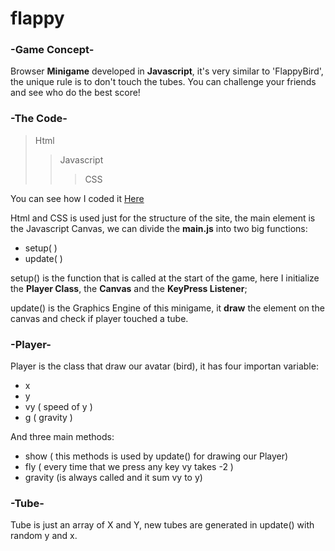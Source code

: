 # flappy
### -Game Concept- 
Browser __Minigame__ developed in __Javascript__, it's very similar to 'FlappyBird', the unique rule is to don't touch the tubes.
You can challenge your friends and see who do the best score!
### -The Code-
>Html
>>Javascript
>>>CSS

You can see how I coded it [Here](https://youtu.be/ZYYeFZvZqWk)

Html and CSS is used just for the structure of the site, the main element is the Javascript Canvas, we can divide the __main.js__ into two big functions:
- setup( )
- update( )

setup() is the function that is called at the start of the game, here I initialize the __Player Class__, the __Canvas__ and the __KeyPress Listener__;

update() is the Graphics Engine of this minigame, it __draw__ the element on the canvas and check if player touched a tube.
### -Player-
Player is the class that draw our avatar (bird), it has four importan variable:
- x 
- y
- vy ( speed of y )
- g  ( gravity )

And three main methods:
- show ( this methods is used by update() for drawing our Player)
- fly ( every time that we press any key vy takes -2 )
- gravity (is always called and it sum vy to y)

### -Tube-
Tube is just an array of X and Y, new tubes are generated in update() with random y and x.

